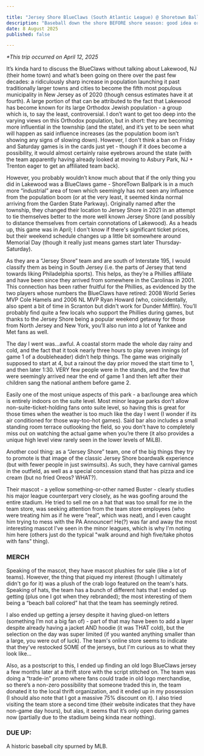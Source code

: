 ```yaml
---

title: "Jersey Shore BlueClaws (South Atlantic League) @ Shoretown Ballpark"
description: "Baseball down the shore BEFORE shore season: good idea or bad idea?"
date: 8 August 2025
published: false

---
```

*\*This trip occurred on April 12, 2025*

It’s kinda hard to discuss the BlueClaws without talking about Lakewood, NJ (their home town) and what’s been going on there over the past few decades: a ridiculously sharp increase in population launching it past traditionally larger towns and cities to become the fifth most populous municipality in New Jersey as of 2020 (though census estimates have it at fourth). A large portion of that can be attributed to the fact that Lakewood has become known for its large Orthodox Jewish population - a group which is, to say the least, controversial. I don’t want to get too deep into the varying views on this Orthodox population, but in short: they are becoming more influential in the township (and the state), and it’s yet to be seen what will happen as said influence increases (as the population boom isn’t showing any signs of slowing down). However, I don't think a ban on Friday and Saturday games is in the cards just yet - though if it does become a possibility, it would almost certainly raise eyebrows around the state (with the team apparently having already looked at moving to Asbury Park, NJ + Trenton eager to get an affiliated team back).

However, you probably wouldn’t know much about that if the only thing you did in Lakewood was a BlueClaws game - ShoreTown Ballpark is in a much more “industrial” area of town which seemingly has not seen any influence from the population boom (or at the very least, it seemed kinda normal arriving from the Garden State Parkway). Originally named after the township, they changed their location to Jersey Shore in 2021 in an attempt to tie themselves better to the more well known Jersey Shore (and possibly to distance themselves from certain connotations of Lakewood). As a heads up, this game was in April; I don't know if there's significant ticket prices, but their weekend schedule changes up a little bit somewhere around Memorial Day (though it really just means games start later Thursday-Saturday).

As they are a “Jersey Shore” team and are south of Interstate 195, I would classify them as being in South Jersey (i.e. the parts of Jersey that tend towards liking Philadelphia sports). This helps, as they’re a Phillies affiliate and have been since they arrived from somewhere in the Carolinas in 2001. This connection has been rather fruitful for the Phillies, as evidenced by the two players whose numbers the BlueClaws have retired: 2008 World Series MVP Cole Hamels and 2006 NL MVP Ryan Howard (who, coincidentally, also spent a bit of time in Scranton but didn't work for Dunder Mifflin). You’ll probably find quite a few locals who support the Phillies during games, but thanks to the Jersey Shore being a popular weekend getaway for those from North Jersey and New York, you’ll also run into a lot of Yankee and Met fans as well.

The day I went was…awful. A coastal storm made the whole day rainy and cold, and the fact that it took nearly three hours to play seven innings (of game 1 of a doubleheader) didn’t help things. The game was originally supposed to start at 4, but a rainout the day prior moved the start time to 1, and then later 1:30. VERY few people were in the stands, and the few that were seemingly arrived near the end of game 1 and then left after their children sang the national anthem before game 2. 

Easily one of the most unique aspects of this park - a bar/lounge area which is entirely indoors on the suite level. Most minor league parks don’t allow non-suite-ticket-holding fans onto suite level, so having this is great for those times when the weather is too much like the day I went (I wonder if its air conditioned for those way-too-hot games). Said bar also includes a small standing room terrace outlooking the field, so you don’t have to completely miss out on watching the actual game when you’re there (it also provides a unique high level view rarely seen in the lower levels of MiLB).

Another cool thing: as a “Jersey Shore” team, one of the big things they try to promote is that image of the classic Jersey Shore boardwalk experience (but with fewer people in just swimsuits). As such, they have carnival games in the outfield, as well as a special concession stand that has pizza and ice cream (but no fried Oreos? WHAT?).

Their mascot - a yellow something-or-other named Buster - clearly studies his major league counterpart very closely, as he was goofing around the entire stadium. He tried to sell me on a hat that was too small for me in the team store, was seeking attention from the team store employees (who were treating him as if he were “real”, which was neat), and I even caught him trying to mess with the PA Announcer! He(?) was far and away the most interesting mascot I've seen in the minor leagues, which is why I'm noting him here (others just do the typical "walk around and high five/take photos with fans" thing).

### MERCH
Speaking of the mascot, they have mascot plushies for sale (like a lot of teams). However, the thing that piqued my interest (though I ultimately didn't go for it) was a plush of the crab logo featured on the team's hats. Speaking of hats, the team has a bunch of different hats that I ended up getting (plus one I got when they rebranded); the most interesting of them being a “beach ball colored” hat that the team has seemingly retired.

I also ended up getting a jersey despite it having glued-on letters (something I’m not a big fan of) - part of that may have been to add a layer despite already having a jacket AND hoodie (it was THAT cold), but the selection on the day was super limited (if you wanted anything smaller than a large, you were out of luck). The team's online store seems to indicate that they've restocked SOME of the jerseys, but I'm curious as to what they look like…

Also, as a postscript to this, I ended up finding an old logo BlueClaws jersey a few months later at a thrift store with the script stitched on. The team was doing a “trade-in” promo where fans could trade in old logo merchandise, so there’s a non-zero possibility that someone traded this in, the team donated it to the local thrift organization, and it ended up in my possession (I should also note that I got a massive 75% discount on it). I also tried visiting the team store a second time (their website indicates that they have non-game day hours), but alas, it seems that it’s only open during games now (partially due to the stadium being kinda near nothing).

### DUE UP:
A historic baseball city spurned by MLB.
